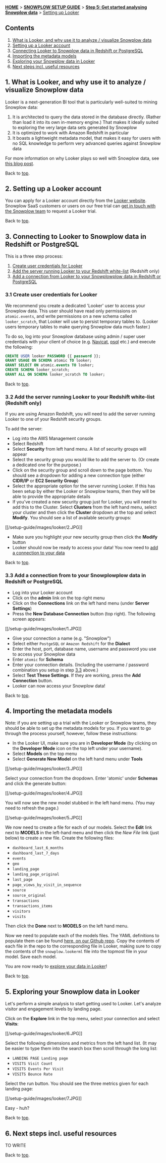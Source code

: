 [**HOME**](Home) > [**SNOWPLOW SETUP GUIDE**](Setting-up-Snowplow) > [**Step 5: Get started analysing Snowplow data**](Getting-started-analyzing-Snowplow-data) > [Setting up Looker](Getting-started-with-Looker)

<a name="top" />

## Contents

1. [What is Looker, and why use it to analyze / visualize Snowplow data](#what-and-why)
2. [Setting up a Looker account](#setup)
3. [Connecting Looker to Snowplow data in Redshift or PostgreSQL](#redshift)
4. [Importing the metadata models](#importing-the-models)
5. [Exploring your Snowplow data in Looker](#exploring-your-data)
6. [Next steps incl. useful resources](#next-steps)


<a name="what-and-why" />

## 1. What is Looker, and why use it to analyze / visualize Snowplow data

Looker is a next-generation BI tool that is particularly well-suited to mining Snowplow data:

1. It is architected to query the data stored in the database directly. (Rather than load it into its own in-memory engine.) That makes it ideally suited to exploring the very large data sets generated by Snowplow
2. It is optimized to work with Amazon Redshift in particular
3. It boasts a lightweight metadata model, that makes it easy for users with no SQL knowledge to perform very advanced queries against Snowplow data

For more information on why Looker plays so well with Snowplow data, see [this blog post][introducing-looker-blog-post].

Back to [top](#top).

<a name="setup" />

## 2. Setting up a Looker account

You can apply for a Looker account directly from the [Looker website][looker-website]. Snowplow SaaS customers or users on our free trial can [get in touch with the Snowplow team][snowplow-contact] to request a Looker trial.

Back to [top](#top).

<a name="redshift" />

## 3. Connecting to Looker to Snowplow data in Redshift or PostgreSQL

This is a three step process:

1. [Create user credentials for Looker](#user-creds)
2. [Add the server running Looker to your Redshift white-list](#white-list) (Redshift only)
3. [Add a connection from Looker to your Snowplowplow data in Redshift or PostgreSQL](#setup-connection)

<a name="user-creds" />

### 3.1 Create user credentials for Looker

We recommend you create a dedicated 'Looker' user to access your Snowplow data. This user should have read only permissions on `atomic.events`, and write permissions on a new schema called `looker_scratch`, that Looker will use to persist temporary tables to. (Looker users temporary tables to make querying Snowplow data much faster.)

To do so, log into your Snowplow database using admin / super user credentials with your client of choice (e.g. [Navicat][navicat], [psql][psql] etc.) and execute the following:

```sql
CREATE USER looker PASSWORD {{ password }};
GRANT USAGE ON SCHEMA atomic TO looker;
GRANT SELECT ON atomic.events TO looker;
CREATE SCHEMA looker_scratch;
GRANT ALL ON SCHEMA looker_scratch TO looker;
```

Back to [top](#top).

<a name="white-list" />

### 3.2 Add the server running Looker to your Redshift white-list (Redshift only)

If you are using Amazon Redshift, you will need to add the server running Looker to one of your Redshift security groups.

To add the server:

* Log into the AWS Management console
* Select Redshift
* Select **Security** from left hand menu. A list of security groups will appear
* Select the security group you would like to add the server to. (Or create a dedicated one for the purpose.)
* Click on the security group and scroll down to the page bottom. You should see a dropdown for adding a new connection type (either **CIDR/IP** or **EC2 Security Group**)
* Select the appropriate option for the server running Looker. If this has been setup by either the Looker or Snowplow teams, then they will be able to provide the appropriate details
* If you've created a new security group just for Looker, you will need to add this to the Cluster. Select **Clusters** from the left hand menu, select your cluster and then click the **Cluster** dropdown at the top and select **Modify**. You should see a list of available security groups:

[[/setup-guide/images/looker/2.JPG]]

* Make sure you highlight your new security group then click the **Modify** button
* Looker should now be ready to access your data! You now need to [add a connection to your data](#setup-connection)

Back to [top](#top).

<a name="setup-connection" />

### 3.3 Add a connection from to your Snowplowplow data in Redshift or PostgreSQL


* Log into your Looker account
* Click on the **admin** link on the top right menu
* Click on the **Connections** link on the left hand menu (under **Server Settings**)
* Press the **New Database Connection** button (top right). The following screen appears:

[[/setup-guide/images/looker/1.JPG]]

* Give your connection a name (e.g. "Snowplow")
* Select either `PostgeSQL` or `Amazon Redshift` for the **Dialect**
* Enter the host, port, database name, username and password you use to access your Snowplow data
* Enter `atomic` for **Schema**
* Enter your connection details. (Including the username / password combination you setup in step [3.3](#user-creds) above.)
* Select **Test These Settings**. If they are working, press the **Add Connection** button.
* Looker can now access your Snowplow data!

Back to [top](#top).

<a name="importing-the-models" />

## 4. Importing the metadata models

Note: if you are setting up a trial with the Looker or Snowplow teams, they should be able to set up the metadata models for you. If you want to go through the process yourself, however, follow these instructions:

* In the Looker UI, make sure you are in **Developer Mode** (by clicking on the **Developer Mode** icon on the top left under your username).
* Select **Models** on the top menu
* Select **Generate New Model** on the left hand menu under **Tools**

[[/setup-guide/images/looker/3.JPG]]

Select your connection from the dropdown. Enter 'atomic' under **Schemas** and click the generate button:

[[/setup-guide/images/looker/4.JPG]]

You will now see the new model stubbed in the left hand menu. (You may need to refresh the page.)

[[/setup-guide/images/looker/5.JPG]]

We now need to create a file for each of our models. Select the **Edit** link next to **MODELS** in the left-hand menu and then click the *New File* link (just below) to create a new file. Create the following files:

* `dashboard_last_6_months`
* `dashboard_last_7_days`
* `events`
* `geo`
* `landing_page`
* `landing_page_original`
* `last_page`
* `page_views_by_visit_in_sequence`
* `source`
* `source_original`
* `transactions`
* `transactions_items`
* `visitors`
* `visits`

Then click the **Done** next to **MODELS** on the left hand menu.

Now we need to populate each of the models files. The YAML definitions to populate them can be found [here, on our Github repo][looker-yamls-on-snowplow-repo]. Copy the contents of each file in the repo to the corresponding file in Looker, making sure to copy the contents of the `snowplow.lookerml` file into the topmost file in your model. Save each model.

You are now ready to [explore your data in Looker](#exploring-your-data)!

Back to [top](#top).

<a name="exploring-your-data" />

## 5. Exploring your Snowplow data in Looker

Let's perform a simple analysis to start getting used to Looker. Let's analyze visitor and engagement levels by landing page.

Click on the **Explore** link in the top menu, select your connection and select **Visits**:

[[/setup-guide/images/looker/6.JPG]]

Select the following dimensions and metrics from the left hand list. (It may be easier to type them into the search box then scroll through the long list:

* `LANDING PAGE Landing page`
* `VISITS Visit Count`
* `VISITS Events Per Visit`
* `VISITS Bounce Rate`

Select the run button. You should see the three metrics given for each landing page:

[[/setup-guide/images/looker/7.JPG]]

Easy - huh?

Back to [top](#top).

<a name="next-steps" />

## 6. Next steps incl. useful resources

TO WRITE

Back to [top](#top).


[introducing-looker-blog-post]: http://snowplowanalytics.com/blog/2013/12/10/introducing-looker-a-fresh-approach-to-bi-on-snowplow-data/
[looker-website]: http://www.looker.com/
[snowplow-contact]: mailto:contact@snowplowanalytics.com
[psql]: http://www.postgresql.org/docs/9.2/static/app-psql.html
[navicat]: http://www.navicat.com/
[looker-yamls-on-snowplow-repo]: https://github.com/snowplow/snowplow/tree/master/5-analytics/looker-analytics

